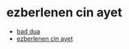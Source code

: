# ezberlenen cin ayet

  - [bad dua](./ezberlenen-cin-ayet/bad-dua.md)
  - [ezberlenen cin ayet](./ezberlenen-cin-ayet/index.md)